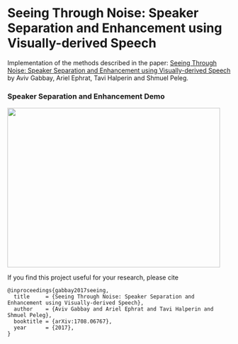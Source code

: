 # Seeing Through Noise: Speaker Separation and Enhancement using Visually-derived Speech
Implementation of the methods described in the paper: [Seeing Through Noise: Speaker Separation and Enhancement using Visually-derived Speech](http://www.vision.huji.ac.il/speaker-separation) by Aviv Gabbay, Ariel Ephrat, Tavi Halperin and Shmuel Peleg.


### Speaker Separation and Enhancement Demo
<a href="http://www.youtube.com/watch?feature=player_embedded&v=qmsyj7vAzoI" target="_blank">
<img src="http://img.youtube.com/vi/qmsyj7vAzoI/0.jpg" width="480" height="360" />
</a>


If you find this project useful for your research, please cite
```
@inproceedings{gabbay2017seeing,
  title     = {Seeing Through Noise: Speaker Separation and Enhancement using Visually-derived Speech},
  author    = {Aviv Gabbay and Ariel Ephrat and Tavi Halperin and Shmuel Peleg},
  booktitle = {arXiv:1708.06767},
  year      = {2017},
}
```

